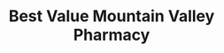 ---
title: "Best Value Mountain Valley Pharmacy"
url: /joshua/best-value-mountain-valley-pharmacy/
shop: chemist
---